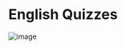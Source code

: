 # English Quizzes
![image](https://github.com/vladavasileva/quiz-app/assets/91936629/12e3d5c3-4f82-4853-98a6-851651c6389f)
